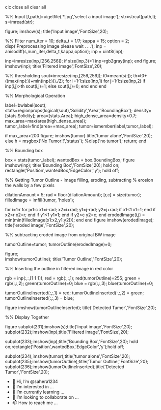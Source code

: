 clc
close all
clear all

%% Input
[I,path]=uigetfile('*.jpg','select a input image');
str=strcat(path,I);
s=imread(str);

figure;
imshow(s);
title('Input image','FontSize',20);

%% Filter
num_iter = 10;
    delta_t = 1/7;
    kappa = 15;
    option = 2;
    disp('Preprocessing image please wait . . .');
    inp = anisodiff(s,num_iter,delta_t,kappa,option);
    inp = uint8(inp);
    
inp=imresize(inp,[256,256]);
if size(inp,3)>1
    inp=rgb2gray(inp);
end
figure;
imshow(inp);
title('Filtered image','FontSize',20);

%% thresholding
sout=imresize(inp,[256,256]);
t0=mean(s(:));
th=t0+((max(inp(:))+min(inp(:)))./2);
for i=1:1:size(inp,1)
    for j=1:1:size(inp,2)
        if inp(i,j)>th
            sout(i,j)=1;
        else
            sout(i,j)=0;
        end
    end
end

%% Morphological Operation

label=bwlabel(sout);
stats=regionprops(logical(sout),'Solidity','Area','BoundingBox');
density=[stats.Solidity];
area=[stats.Area];
high_dense_area=density>0.7;
max_area=max(area(high_dense_area));
tumor_label=find(area==max_area);
tumor=ismember(label,tumor_label);

if max_area>200
   figure;
   imshow(tumor)
   title('tumor alone','FontSize',20);
else
    h = msgbox('No Tumor!!','status');
    %disp('no tumor');
    return;
end
            
%% Bounding box

box = stats(tumor_label);
wantedBox = box.BoundingBox;
figure
imshow(inp);
title('Bounding Box','FontSize',20);
hold on;
rectangle('Position',wantedBox,'EdgeColor','y');
hold off;


%% Getting Tumor Outline - image filling, eroding, subtracting
% erosion the walls by a few pixels

dilationAmount = 5;
rad = floor(dilationAmount);
[r,c] = size(tumor);
filledImage = imfill(tumor, 'holes');

for i=1:r
   for j=1:c
       x1=i-rad;
       x2=i+rad;
       y1=j-rad;
       y2=j+rad;
       if x1<1
           x1=1;
       end
       if x2>r
           x2=r;
       end
       if y1<1
           y1=1;
       end
       if y2>c
           y2=c;
       end
       erodedImage(i,j) = min(min(filledImage(x1:x2,y1:y2)));
   end
end
figure
imshow(erodedImage);
title('eroded image','FontSize',20);

%% subtracting eroded image from original BW image

tumorOutline=tumor;
tumorOutline(erodedImage)=0;

figure;  
imshow(tumorOutline);
title('Tumor Outline','FontSize',20);

%% Inserting the outline in filtered image in red color

rgb = inp(:,:,[1 1 1]);
red = rgb(:,:,1);
red(tumorOutline)=255;
green = rgb(:,:,2);
green(tumorOutline)=0;
blue = rgb(:,:,3);
blue(tumorOutline)=0;

tumorOutlineInserted(:,:,1) = red; 
tumorOutlineInserted(:,:,2) = green; 
tumorOutlineInserted(:,:,3) = blue; 


figure
imshow(tumorOutlineInserted);
title('Detected Tumer','FontSize',20);

%% Display Together

figure
subplot(231);imshow(s);title('Input image','FontSize',20);
subplot(232);imshow(inp);title('Filtered image','FontSize',20);

subplot(233);imshow(inp);title('Bounding Box','FontSize',20);
hold on;rectangle('Position',wantedBox,'EdgeColor','y');hold off;

subplot(234);imshow(tumor);title('tumor alone','FontSize',20);
subplot(235);imshow(tumorOutline);title('Tumor Outline','FontSize',20);
subplot(236);imshow(tumorOutlineInserted);title('Detected Tumor','FontSize',20);

- 👋 Hi, I’m @sahera1234
- 👀 I’m interested in ...
- 🌱 I’m currently learning ...
- 💞️ I’m looking to collaborate on ...
- 📫 How to reach me ...

<!---
sahera1234/sahera1234 is a ✨ special ✨ repository because its `README.md` (this file) appears on your GitHub profile.
You can click the Preview link to take a look at your changes.
--->
